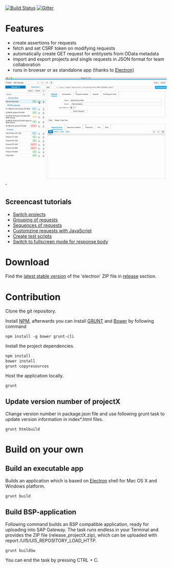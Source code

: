 [![Build Status](https://travis-ci.org/pensoffsky/projectX.svg?branch=master)](https://travis-ci.org/pensoffsky/projectX)
[![Gitter](https://badges.gitter.im/pensoffsky/projectX.svg)](https://gitter.im/pensoffsky/projectX?utm_source=badge&utm_medium=badge&utm_campaign=pr-badge)

# Features 
- create assertions for requests
- fetch and set CSRF token on modifying requests
- automatically create GET request for entitysets from OData metadata
- import and export projects and single requests in JSON format for team collaboration
- runs in browser or as standalone app (thanks to [Electron](http://electron.atom.io))

<img src="documentation/gifs/overview.gif" width="900"/>˘

## Screencast tutorials
* [Switch projects](documentation/projectSwitch.md)
* [Grouping of requests](documentation/requestGrouping.md)
* [Sequences of requests](documentation/sequenceOfRequests.md)
* [Customzine requests with JavaScript](documentation/prerequestScript.md)
* [Create test scripts](documentation/testScript.md)
* [Switch to fullscreen mode for response body](documentation/fullscreenResponsebody.md)

# Download
Find the [latest stable version](https://github.com/pensoffsky/projectX/releases/latest)
of the 'electron' ZIP file in [release](https://github.com/pensoffsky/projectX/releases) section.

# Contribution
Clone the git repository.

Install [NPM](https://www.npmjs.com/), afterwards you can install
[GRUNT](http://gruntjs.com/) and [Bower](http://bower.io/) by following command
```
npm install -g bower grunt-cli
```

Install the project dependencies.
```
npm install
bower install
grunt copyresources
```

Host the application locally.
```
grunt
```

## Update version number of projectX
Change version number in package.json file and use following grunt task to
update version information in index*.html files.
```
grunt htmlbuild
```

# Build on your own
## Build an executable app
Builds an application which is based on [Electron](http://electron.atom.io) shell
for Mac OS X and Windows platform.
```
grunt build
```

## Build BSP-application
Following command builds an BSP compatible application, ready for uploading into
SAP Gateway. The task runs endless in your Terminal and provides the ZIP file (release_projectX.zip), which can be uploaded with report /UI5/UI5_REPOSITORY_LOAD_HTTP.
```
grunt buildGw
```
You can end the task by pressing CTRL + C.
